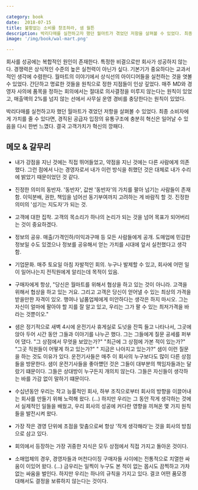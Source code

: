 ```yaml
---

category: book
date:  2018-07-15
title: 불황없는 소비를 창조하라, 샘 월튼
description: 박리다매를 실천하고자 했던 월마트가 겪었던 저항을 살펴볼 수 있었다. 최종 소비자에게 가치를 줄 수 있다면, 경직된 공급자 입장의 유통구조에 충분히 혁신은 일어날 수 있음을 다시 한번 느꼈다. 결국 고객가치가 혁신의 깡패다.
image: '/img/book/wal-mart.png'

---
```


회사를 성공에는 복합적인 원인이 존재한다. 특정한 비결으로만 회사가 성공하지 않는다. 경쟁력은 상식적인 수준의 높은 실천력이 아닌가 싶다. 기본기가 중요하다는 교과서적인 생각에 수렴한다. 월마트의 이야기에서 상식선의 아이디어들을 실천하는 것을 엿볼 수 있었다. 간단하고 명료한 것들을 원칙으로 정한 지점들이 인상 깊었다. 매주 MD와 경영자 사의에 품목을 정하는 회의에서는 절대로 의사결정을 미루지 않는다는 원칙이 있었고, 매출액의 2%를 넘지 않는 선에서 사무실 운영 경비를 충당한다는 원칙이 있었다.

박리다매를 실천하고자 했던 월마트가 겪었던 저항을 살펴볼 수 있었다. 최종 소비자에게 가치를 줄 수 있다면, 경직된 공급자 입장의 유통구조에 충분히 혁신은 일어날 수 있음을 다시 한번 느꼈다. 결국 고객가치가 혁신의 깡패다.


## 메모 & 갈무리


- 내가 강점을 지닌 것에는 직접 뛰어들었고, 약점을 지닌 것에는 다른 사람에게 의존했다. 그런 점에서 나는 경영자로서 내가 이런 방식을 취했던 것은 대체로 내가 수리에 밝았기 때문이었던 것 같다.

- 진정한 의미의 동반자. '동반자', 값싼 '동반자'의 가치를 팔아 넘기는 사람들이 존재함. 이익분배, 권한, 책임을 넘어선 동기부여까지 고려하는 게 바람직 할 것. 진정한 의미의 '섬기는 지도자'가 되는 것.

- 고객에 대한 집착. 고객의 목소리가 하나의 논리가 되는 것을 넘어 목표가 되어버리는 것이 중요하겠다.

- 정보의 공유. 매출/가격인하/이익과구매 등 모든 사람들에게 공개. 도매업에 민감한 정보일 수도 있겠으나 정보를 공유해서 얻는 가치를 시대에 앞서 실천했다고 생각함.

- 기업문화. 매주 토요일 아침 자발적인 회의. 누구나 발제할 수 있고, 회사에 어떤 일이 일어나는지 전직원에게 알리는데 목적이 있음.

- 구매자에게 항상, "당신은 월마트를 위해서 협상을 하고 있는 것이 아니라. 고객을 위해서 협상을 하고 있는 거요. 그리고 고객은 당신이 얻어낼 수 있는 최상의 가격을 받을만한 자격이 있오. 행여나 납품업체에게 미안하다는 생각은 하지 마시오. 그는 자신이 얼마에 팔아야 할 지를 잘 알고 있고, 우리는 그가 팔 수 있는 최저가격을 바라는 것뿐이오."

- 샘은 정기적으로 새벽 4시에 운전기사 휴게실로 도넛을 잔뜩 들고 나타나서, 그곳에 앉아 두어 시간 동안 그들과 이야기를 나누곤 했다. 그는 그들에게 질문 공세를 퍼부어 댔다. "그 상점에서 무엇을 보았는가?" "최근에 그 상점에 가본 적이 있는가?" "그곳 직원들이 어떻게 하고 있는가?" " 지금은 나아지고 있는가?" 샘이 이런 질문을 하는 것도 이유가 있다. 운전기사들은 매주 이 회사의 누구보다도 많이 다른 상점들을 방문한다. 샘이 운전기사들을 좋아헀던 것은 그들이 대부분의 책임자들과는 달랐기 떄문이다. 그들은 상대방이 누구든지 개의치 않는다. 그들은 자신들이 생각하는 바를 가감 없이 말하기 떄문이다.

- 수십년동안 우리는 작고 능률적인 회사, 하부 조직으로부터 회사의 방향을 이끌어내는 회사를 만들기 위해 노력해 왔다. (...) 하지만 우리는 그 동안 작게 생각하는 것에서 실제적인 일들을 배웠고, 우리 회사의 성공에 커다란 영향을 끼쳐온 몇 가지 원칙들을 발전시켜 왔다.

- 가장 작은 경영 단위에 초점을 맞춤으로써 항상 '작게 생각해라'는 것을 회사의 방침으로 삼고 있다.

- 회의에서 등장하는 가장 귀중한 지식은 모두 상점에서 직접 가지고 돌아온 것이다.

- 소매업체의 경우, 경영자들과 머천다이징 구매자들 사이에는 전통적으로 치열한 싸움이 이있어 왔다. (...) 금우리는 일찍이 누구도 본 적이 없는 몹시도 끔찍하고 가차 없는 싸움을 벌인다. 하지만 우리는 하나의 규칙을 가지고 있다. 결코 어떤 품모겡 대해서도 결정을 보류하지 않는다는 것이다.
